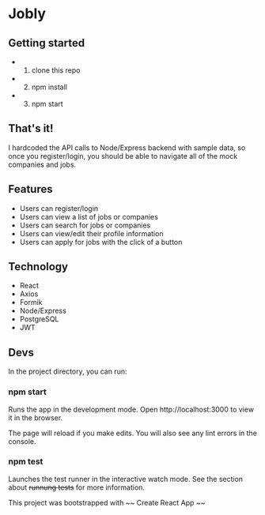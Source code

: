 # Jobly #

## Getting started ##

* 1. clone this repo
* 2. npm install
* 3. npm start

## That's it! ##

I hardcoded the API calls to Node/Express backend with sample data, so once you register/login, you should be able to navigate all of the mock companies and jobs.

## Features ##

* Users can register/login
* Users can view a list of jobs or companies
* Users can search for jobs or companies
* Users can view/edit their profile information
* Users can apply for jobs with the click of a button

## Technology ##

* React
* Axios
* Formik
* Node/Express
* PostgreSQL
* JWT

## Devs ##

In the project directory, you can run:

### npm start ###

Runs the app in the development mode.
Open http://localhost:3000 to view it in the browser.

The page will reload if you make edits.
You will also see any lint errors in the console.

### npm test ###

Launches the test runner in the interactive watch mode.
See the section about ~~runnung tests~~ for more information.

This project was bootstrapped with ~~ Create React App ~~
